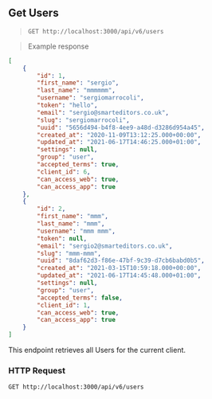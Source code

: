 ## Get Users

> `GET http://localhost:3000/api/v6/users`

> Example response

```json
[
    {
        "id": 1,
        "first_name": "sergio",
        "last_name": "mmmmmm",
        "username": "sergiomarrocoli",
        "token": "hello",
        "email": "sergio@smarteditors.co.uk",
        "slug": "sergiomarrocoli",
        "uuid": "5656d494-b4f8-4ee9-a48d-d3286d954a45",
        "created_at": "2020-11-09T13:12:25.000+00:00",
        "updated_at": "2021-06-17T14:46:25.000+01:00",
        "settings": null,
        "group": "user",
        "accepted_terms": true,
        "client_id": 6,
        "can_access_web": true,
        "can_access_app": true
    },
    {
        "id": 2,
        "first_name": "mmm",
        "last_name": "mmm",
        "username": "mmm mmm",
        "token": null,
        "email": "sergio2@smarteditors.co.uk",
        "slug": "mmm-mmm",
        "uuid": "8daf62d3-f86e-47bf-9c39-d7cb6babd0b5",
        "created_at": "2021-03-15T10:59:18.000+00:00",
        "updated_at": "2021-06-17T14:45:48.000+01:00",
        "settings": null,
        "group": "user",
        "accepted_terms": false,
        "client_id": 1,
        "can_access_web": true,
        "can_access_app": true
    }
]
```

This endpoint retrieves all Users for the current client.

### HTTP Request

`GET http://localhost:3000/api/v6/users`